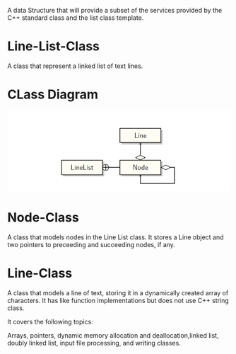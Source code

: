 A data Structure that will provide a subset of the services provided by the C++ standard <string> class and the list<string> class template.

# Line-List-Class
A class that represent a linked list of text lines.

# CLass Diagram
![class Diagram](classd.PNG)
  
# Node-Class
A class that models nodes in the Line List class. It stores a Line object and two pointers to preceeding and succeeding nodes, if any.

# Line-Class
A class that models a line of text, storing it in a dynamically created array of characters. It has <string> like function implementations but does not use C++ string class.


It covers the following topics:

Arrays, pointers, dynamic memory allocation and deallocation,linked list, doubly linked list, input file processing,
and writing classes.
